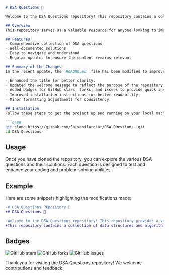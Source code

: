 ```markdown
# DSA Questions 🚀

Welcome to the DSA Questions repository! This repository contains a collection of data structures and algorithms (DSA) questions designed to help you enhance your coding skills.

## Overview
This repository serves as a valuable resource for anyone looking to improve their understanding and application of data structures and algorithms through practical questions and solutions.

## Features
- Comprehensive collection of DSA questions
- Well-documented solutions
- Easy to navigate and understand
- Regular updates to ensure the content remains relevant

## Summary of the Changes
In the recent update, the `README.md` file has been modified to improve clarity and structure. The following changes were made:

- Enhanced the title for better clarity.
- Updated the welcome message to reflect the purpose of the repository more effectively.
- Added badges for GitHub stars, forks, and issues to provide quick insights into the repository's popularity and activity.
- Improved installation instructions for better readability.
- Minor formatting adjustments for consistency.

## Installation
Follow these steps to get the project up and running on your local machine.

```bash
git clone https://github.com/Shivanilarokar/DSA-Questions-.git
cd DSA-Questions-
```

## Usage
Once you have cloned the repository, you can explore the various DSA questions and their solutions. Each question is designed to test and enhance your coding and problem-solving abilities.

## Example
Here are some snippets highlighting the modifications made:

```diff
-# DSA Questions Repository 🚀
+# DSA Questions 🚀

-Welcome to the DSA Questions repository! This repository provides a variety of DSA questions aimed at helping you improve your data structures and algorithms skills.
+This repository contains a collection of data structures and algorithms (DSA) questions designed to help you enhance your coding skills.
```

## Badges
![GitHub stars](https://img.shields.io/github/stars/Shivanilarokar/DSA-Questions-?style=social)
![GitHub forks](https://img.shields.io/github/forks/Shivanilarokar/DSA-Questions-?style=social)
![GitHub issues](https://img.shields.io/github/issues/Shivanilarokar/DSA-Questions-)

Thank you for visiting the DSA Questions repository! We welcome contributions and feedback.
```